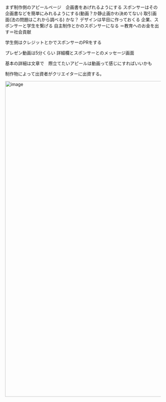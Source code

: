まず制作側のアピールページ　企画書をあげれるようにする
スポンサーはその企画書などを簡単にみれるようにする(動画？か静止画かわ決めてない)
取引画面(法の問題はこれから調べる)
かな？
デザインは早目に作っておくる
企業、スポンサーと学生を繋げる
自主制作とかのスポンサーになる
＝教育へのお金を出す＝社会貢献

学生側はクレジットとかでスポンサーのPRをする

プレゼン動画は5分くらい
詳細欄とスポンサーとのメッセージ画面

基本の詳細は文章で　際立てたいアピールは動画って感じにすればいいかも

制作物によって出資者がクリエイターに出資する。

<img width="1024" alt="image" src="https://github.com/user-attachments/assets/001abd31-7631-4a2b-951c-581d99f1b344">










